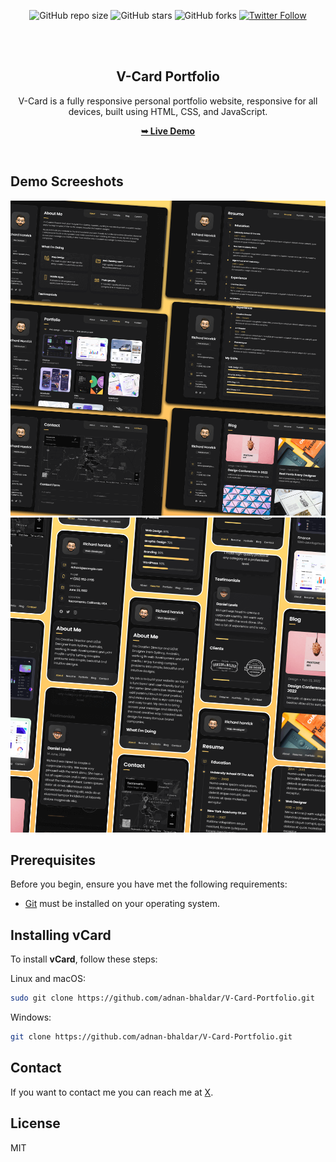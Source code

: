 <div align="center">

![GitHub repo size](https://img.shields.io/github/repo-size/adnan-bhaldar/V-Card-Portfolio)
![GitHub stars](https://img.shields.io/github/stars/adnan-bhaldar/V-Card-Portfolio?style=social)
![GitHub forks](https://img.shields.io/github/forks/adnan-bhaldar/V-Card-Portfolio?style=social)
[![Twitter Follow](https://img.shields.io/twitter/follow/Adnan__Bhaldar?style=social)](https://twitter.com/intent/follow?screen_name=Adnan__Bhaldar)

  <br />
  <br />

  <h2 align="center">V-Card Portfolio</h2>

V-Card is a fully responsive personal portfolio website, responsive for all devices, built using HTML, CSS, and JavaScript.

<a href="https://adnan-bhaldar.github.io/V-Card-Portfolio/" target="_blank"><strong>➥ Live Demo</strong></a>

</div>

<br />

## Demo Screeshots

![vCard Desktop Demo](./readme-images/desktop.png "Desktop Demo")
![vCard Mobile Demo](./readme-images/mobile.png "Mobile Demo")

## Prerequisites

Before you begin, ensure you have met the following requirements:

* [Git](https://git-scm.com/downloads "Download Git") must be installed on your operating system.

## Installing vCard

To install **vCard**, follow these steps:

Linux and macOS:

```bash
sudo git clone https://github.com/adnan-bhaldar/V-Card-Portfolio.git
```

Windows:

```bash
git clone https://github.com/adnan-bhaldar/V-Card-Portfolio.git
```

## Contact

If you want to contact me you can reach me at [X](https://www.x.com/Adnan__Bhaldar).

## License

MIT
